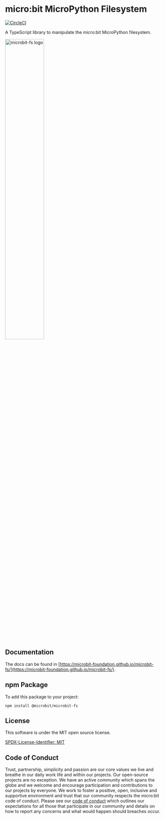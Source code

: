 # micro:bit MicroPython Filesystem

[![CircleCI](https://circleci.com/gh/microbit-foundation/microbit-fs.svg?style=svg)](https://circleci.com/gh/microbit-foundation/microbit-fs)

A TypeScript library to manipulate the micro:bit MicroPython filesystem.

<img width="50%" alt="microbit-fs logo" src="https://user-images.githubusercontent.com/29712657/53014294-fb95e700-343f-11e9-856e-d70af8870c0c.png">

## Documentation

The docs can be found in
[https://microbit-foundation.github.io/microbit-fs/](https://microbit-foundation.github.io/microbit-fs/).

## npm Package

To add this package to your project:

```
npm install @microbit/microbit-fs
```

## License

This software is under the MIT open source license.

[SPDX-License-Identifier: MIT](LICENSE.md)

## Code of Conduct

Trust, partnership, simplicity and passion are our core values we live and breathe in our daily work life and within our projects. Our open-source projects are no exception. We have an active community which spans the globe and we welcome and encourage participation and contributions to our projects by everyone. We work to foster a positive, open, inclusive and supportive environment and trust that our community respects the micro:bit code of conduct. Please see our [code of conduct](https://microbit.org/safeguarding/) which outlines our expectations for all those that participate in our community and details on how to report any concerns and what would happen should breaches occur.
